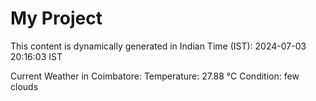 # My Project

This content is dynamically generated in Indian Time (IST): 2024-07-03 20:16:03 IST


Current Weather in Coimbatore:
Temperature: 27.88 °C
Condition: few clouds
